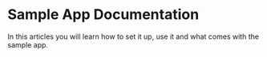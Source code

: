 ﻿# Sample App Documentation

In this articles you will learn how to set it up, use it and what comes with the sample app. 